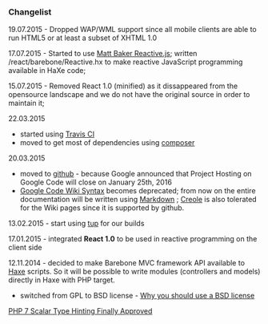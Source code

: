 
### Changelist ###

19.07.2015 - Dropped WAP/WML support since all mobile clients are able to run HTML5 or at least a subset of XHTML 1.0

17.07.2015 - Started to use [Matt Baker Reactive.js](https://github.com/mattbaker/Reactive.js); written /react/barebone/Reactive.hx to make reactive JavaScript programming available in HaXe code;

15.07.2015 - Removed React 1.0 (minified) as it dissappeared from the opensource landscape and we do not have the original source in order to maintain it;

22.03.2015
  - started using [Travis CI](https://travis-ci.org)
  - moved to get most of dependencies using [composer](https://getcomposer.org/)

20.03.2015 
  - moved to [github](https://github.com/) - because Google announced that Project Hosting on Google Code will close on January 25th, 2016
  - [Google Code Wiki Syntax](https://code.google.com/p/support/wiki/WikiSyntax) becomes deprecated; from now on the entire documentation will be written using [Markdown](https://help.github.com/articles/markdown-basics/) ; [Creole](http://en.wikipedia.org/wiki/Creole_%28markup%29) is also tolerated for the Wiki pages since it is supported by github.

13.02.2015 - start using [tup](http://gittup.org/tup/) for our builds

17.01.2015 - integrated **React 1.0** to be used in reactive programming on the client side

12.11.2014 - decided to make Barebone MVC framework API available to [Haxe](http://haxe.org/) scripts. So it will be possible to write modules (controllers and models) directly in Haxe with PHP target.

- switched from GPL to BSD license - [Why you should use a BSD license](https://www.freebsd.org/doc/en/articles/bsdl-gpl/article.html)

[PHP 7 Scalar Type Hinting Finally Approved](http://www.phpclasses.org/blog/post/269-PHP-7-Scalar-Type-Hinting-Finally-Approved.html)
